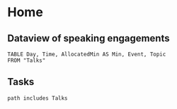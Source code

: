 # Home
## Dataview of speaking engagements
```dataview
TABLE Day, Time, AllocatedMin AS Min, Event, Topic 
FROM "Talks"
```

## Tasks
```tasks
path includes Talks
```
